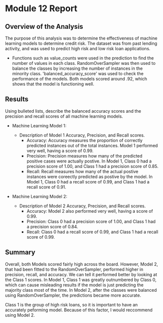 # Module 12 Report

## Overview of the Analysis

The purpose of this analysis was to determine the effectiveness of machine learning models to determine credit risk. The dataset was from past lending activity, and was used to predict high risk and low risk loan applications. 

* Functions such as value_counts were used in the prediction to find the number of values in each class. RandomOverSampler was then used to balance the classes by increasing the number of instances in the minority class. 'balanced_accuracy_score' was used to check the performance of the models. Both models scored around .92, which shows that the model is functioning well. 


## Results

Using bulleted lists, describe the balanced accuracy scores and the precision and recall scores of all machine learning models.

* Machine Learning Model 1:
  * Description of Model 1 Accuracy, Precision, and Recall scores.
    * Accuracy: Accuracy measures the proportion of correctly predicted instances out of the total instances. Model 1 performed very well, having a score of 0.99.
    * Precision: Precision measures how many of the predicted positive cases were actually postive. In Model 1, Class 0 had a precision score of 1.00, and Class 1 had a precision score of 0.85.
    * Recall: Recall measures how many of the actual postive instances were coreectly predicted as postive by the model. In Model 1, Class 0 had a recall score of 0.99, and Class 1 had a recall score of 0.91.



* Machine Learning Model 2:
  * Description of Model 2 Accuracy, Precision, and Recall scores.
    * Accuracy: Model 2 also performed very well, having a score of 0.99.
    * Precision: Class 0 had a precision score of 1.00, and Class 1 had a precision score of 0.84.
    * Recall: Class 0 had a recall score of 0.99, and Class 1 had a recall score of 0.99.


## Summary

Overall, both Models scored fairly high across the board. However, Model 2, that had been fitted to the RandomOverSampler, performed higher in precision, recall, and accuracy. We can tell it performed better by looking at the Class 1 scores. In Model 1, Class 1 was greatly outnumbered by Class 0, which can cause misleading results if the model is just predicting the majority class most of the time. In Model 2, after the classes were balanced using RandomOverSampler, the predictions became more accurate. 

Class 1 is the group of high risk loans, so it is important to have an accurately peforming model. Because of this factor, I would reccommend using Model 2.



